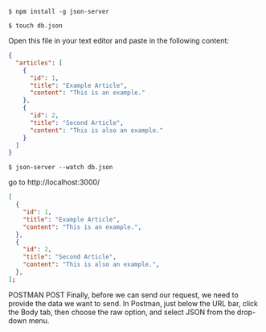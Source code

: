 

```console
$ npm install -g json-server
```

```console
$ touch db.json
```

Open this file in your text editor and paste in the following content:

```json
{
  "articles": [
    {
      "id": 1,
      "title": "Example Article",
      "content": "This is an example."
    },
    {
      "id": 2,
      "title": "Second Article",
      "content": "This is also an example."
    }
  ]
}
```


```console
$ json-server --watch db.json
```
go to http://localhost:3000/

```json
[
  {
    "id": 1,
    "title": "Example Article",
    "content": "This is an example.",
  },
  {
    "id": 2,
    "title": "Second Article",
    "content": "This is also an example.",
  },
];
```

POSTMAN POST
Finally, before we can send our request, we need to provide the data we want to send. In Postman, just below the URL bar, click the Body tab, then choose the raw option, and select JSON from the drop-down menu.

